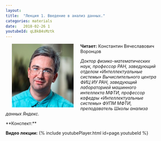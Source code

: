 ```yaml
---
layout: 
title:  "Лекция 1. Введение в анализ данных."
categories: materials 
date:   2018-02-26 1
youtubeId: qLBkB4sMztk
---
```


<img align="left" src="/assets/img/Vorontsov.png" hspace="20"> **Читает:** Константин Вячеславович Воронцов

 *Доктор физико-математических наук, профессор РАН,
заведующий отделом «Интеллектуальные системы» Вычислительного центра ФИЦ ИУ РАН,
заведующий лабораторией машинного интеллекта МФТИ,
профессор кафедры «Интеллектуальные системы» ФУПМ МФТИ,
преподаватель Школы анализа данных Яндекс.*

<p style="clear: both;">**Конспект:**</p>

**Видео лекции:**
{% include youtubePlayer.html id=page.youtubeId %}